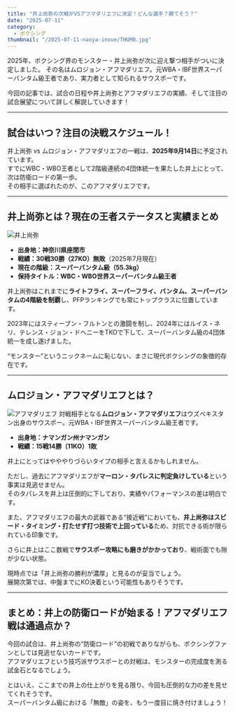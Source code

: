 ```yaml
---
title: "井上尚弥の次戦がVSアフマダリエフに決定！どんな選手？勝てそう？"
date: "2025-07-11"
category:
  - ボクシング
thumbnail: "/2025-07-11-naoya-inoue/THUMB.jpg"
---
```


2025年、ボクシング界のモンスター・井上尚弥が次に迎え撃つ相手がついに決定しました。
その名はムロジョン・アフマダリエフ。元WBA・IBF世界スーパーバンタム級王者であり、実力者として知られるサウスポーです。

今回の記事では、試合の日程や井上尚弥とアフマダリエフの実績、そして注目の試合展望について詳しく解説していきます！

---

## 試合はいつ？注目の決戦スケジュール！

井上尚弥 vs ムロジョン・アフマダリエフの一戦は、**2025年9月14日**に予定されています。  
すでにWBC・WBO王者として2階級連続の4団体統一を果たした井上にとって、次は防衛ロードの第一歩。  
その相手に選ばれたのが、このアフマダリエフです。

---

## 井上尚弥とは？現在の王者ステータスと実績まとめ
![井上尚弥](/2025-07-11-naoya-inoue/NAOYA.png)
- **出身地：神奈川県座間市**
- **戦績：30戦30勝（27KO）無敗**（2025年7月現在）
- **現在の階級：スーパーバンタム級（55.3kg）**
- **保持タイトル：WBC・WBO世界スーパーバンタム級王者**

井上尚弥はこれまでに**ライトフライ、スーパーフライ、バンタム、スーパーバンタムの4階級を制覇**し、PFPランキングでも常にトップクラスに位置しています。

2023年にはスティーブン・フルトンとの激闘を制し、2024年にはルイス・ネリ、テレンス・ジョン・ドヘニーをTKOで下して、スーパーバンタム級の4団体統一を成し遂げました。

“モンスター”というニックネームに恥じない、まさに現代ボクシングの象徴的存在です。

---

## ムロジョン・アフマダリエフとは？
![アフマダリエフ](/2025-07-11-naoya-inoue/AHMA.jpg)
対戦相手となる**ムロジョン・アフマダリエフ**はウズベキスタン出身のサウスポー。元WBA・IBF世界スーパーバンタム級王者です。
- **出身地：ナマンガン州ナマンガン**
- **戦績：15戦14勝（11KO）1敗**

井上にとってはやややりづらいタイプの相手と言えるかもしれません。

ただし、過去にアフマダリエフが**マーロン・タパレスに判定負けしている**という事実は見逃せません。  
そのタパレスを井上は圧倒的に下しており、実績やパフォーマンスの差は明白です。

また、アフマダリエフの最大の武器である“接近戦”においても、**井上尚弥はスピード・タイミング・打たせず打つ技術で上回っている**ため、対抗できる術が限られている印象です。

さらに井上はここ数戦で**サウスポー攻略にも磨きがかかっており**、戦術面でも隙が少ない状態。

現時点では「井上尚弥の勝利が濃厚」と見るのが妥当でしょう。  
展開次第では、中盤までにKO決着という可能性もありそうです。

---

## まとめ：井上の防衛ロードが始まる！アフマダリエフ戦は通過点か？

今回の試合は、井上尚弥の“防衛ロード”の初戦でありながらも、ボクシングファンとしては見逃せないカードです。  
アフマダリエフという技巧派サウスポーとの対戦は、モンスターの完成度を測る試金石となるでしょう。

とはいえ、ここまでの井上の仕上がりを見る限り、今回も圧倒的な力の差を見せてくれそうです。  
スーパーバンタム級における「無敵」の姿を、もう一度目に焼き付けましょう！
